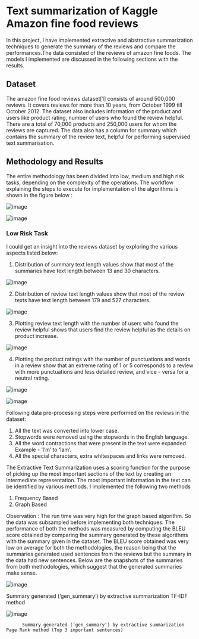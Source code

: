 # Text summarization of Kaggle Amazon fine food reviews

In this project, I have implemented extractive and abstractive summarization techniques  to generate the summary of the reviews and compare
the performances.The data consisted of the reviews of amazon fine foods. The models  I implemented are discussed in the following sections with the results.

## Dataset
The amazon fine food reviews dataset[1] consists of around 500,000 reviews. It covers reviews for more
than 10 years, from October 1999 till October 2012. The dataset also includes information of the product
and users like product rating, number of users who found the review helpful. There are a total of 70,000
products and 250,000 users for whom the reviews are captured. The data also has a column for summary
which contains the summary of the review text, helpful for performing supervised text summarisation.

## Methodology and Results
The entire methodology has been divided into low, medium and high risk tasks, depending on the
complexity of the operations. The workflow explaining the steps to execute for implementation of the
algorithms is shown in the figure below : 

![image](https://user-images.githubusercontent.com/94414506/223651292-da03ed1a-d23d-46e2-973e-ee9d9cb9cf99.png)

![image](https://user-images.githubusercontent.com/94414506/223651322-4314d627-9d90-4dd8-b5a1-0f034b07a349.png)

### Low Risk Task
I could get an insight into the reviews dataset by exploring the various aspects listed below:

1. Distribution of summary text length values show that most of the summaries have text length
between 13 and 30 characters.

![image](https://user-images.githubusercontent.com/94414506/223651690-a96e359b-0414-465a-93bc-3a0d242e8514.png)


2. Distribution of review text length values show that most of the review texts have text length
between 179 and 527 characters.

![image](https://user-images.githubusercontent.com/94414506/223651727-87c200c2-22a5-405d-a6a6-b14ebec5ad9d.png)


3. Plotting review text length with the number of users who found the review helpful shows that
users find the review helpful as the details on product increase.

![image](https://user-images.githubusercontent.com/94414506/223651796-4b5961a4-efef-4526-816d-457602c6b5cb.png)

4. Plotting the product ratings with the number of punctuations and words in a review show that
an extreme rating of 1 or 5 corresponds to a review with more punctuations and less detailed
review, and vice - versa for a neutral rating.

![image](https://user-images.githubusercontent.com/94414506/223651841-be69d840-f0cc-4618-9904-4d965398077c.png)

![image](https://user-images.githubusercontent.com/94414506/223651878-57308b11-811f-4390-8a21-f546ce83c571.png)


Following data pre-processing steps were performed on the reviews in the dataset:
1. All the text was converted into lower case.
2. Stopwords were removed using the stopwords in the English language.
3. All the word contractions that were present in the text were expanded. Example - ‘I’m’ to ‘Iam’.
4. All the special characters, extra whitespaces and links were removed.


The Extractive Text Summarization uses a scoring function for the purpose of picking up the most
important sections of the text by creating an intermediate representation. The most important information
in the text can be identified by various methods. I implemented the following two methods

1) Frequency Based  
2) Graph Based 

Observation :  The run time was very high for the graph based algorithm. So the data was subsampled before
implementing both techniques. The performance of both the methods was measured by computing the
BLEU score obtained by comparing the summary generated by these algorithms with the summary given
in the dataset. The BLEU score obtained was very low on average for both the methodologies, the reason
being that the summaries generated used sentences from the reviews but the summary in the data had
new sentences. Below are the snapshots of the summaries from both methodologies, which suggest that
the generated summaries make sense. 

![image](https://user-images.githubusercontent.com/94414506/223652433-c9edcadd-d167-4174-87ce-f6dcd676b0e3.png)

  Summary generated (‘gen_summary’) by extractive summarization TF-IDF method
  
![image](https://user-images.githubusercontent.com/94414506/223652450-f19d0972-32d6-4480-9c85-6b92621e1281.png)

          Summary generated (‘gen_summary’) by extractive summarization Page Rank method (Top 3 important sentences)



